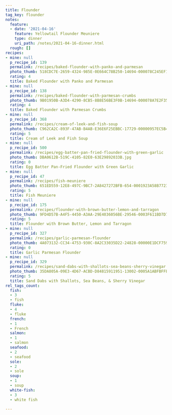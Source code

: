 ```yaml
---
title: Flounder
tag_key: flounder
notes:
  feature:
  - date: '2021-04-16'
    feature: Yellowtail Flounder Meuniere
    type: dinner
    uri_path: /notes/2021-04-16-dinner.html
  rough: []
recipes:
- mine: null
  p_recipe_id: 139
  permalink: /recipes/baked-flounder-with-panko-and-parmesan
  photo_thumb: 518CDC7E-2659-4324-985E-0E664C78B250-14694-000078C245EF1A9A.jpg
  rating: 4
  title: Baked Flounder with Panko and Parmesan
- mine: null
  p_recipe_id: 138
  permalink: /recipes/baked-flounder-with-parmesan-crumbs
  photo_thumb: 9B01950B-A3D4-4290-8CB5-8B8E56BE3F0B-14694-000078A7E2F359A5.jpg
  rating: 4
  title: Baked Flounder with Parmesan Crumbs
- mine: null
  p_recipe_id: 368
  permalink: /recipes/cream-of-leek-and-fish-soup
  photo_thumb: C962CA2C-893F-47AB-B4AB-E36E6F25EBBC-17729-00000957EC5B4493.jpg
  rating: 5
  title: Cream of Leek and Fish Soup
- mine: null
  p_recipe_id: 500
  permalink: /recipes/egg-batter-pan-fried-flounder-with-green-garlic
  photo_thumb: DBA0612B-519C-4105-82E0-63E29892033B.jpg
  rating: 0
  title: Egg Batter Pan-Fried Flounder with Green Garlic
- mine: null
  p_recipe_id: 47
  permalink: /recipes/fish-meuniere
  photo_thumb: 651ED559-12E8-497C-9BC7-2A8427272BFB-654-0001923A58B77236.jpg
  rating: 5
  title: Fish Meuniere
- mine: null
  p_recipe_id: 175
  permalink: /recipes/flounder-with-brown-butter-lemon-and-tarragon
  photo_thumb: 9FD4D57B-A4F5-4450-A3AA-29E4036056BE-29546-0003F611BD7D7E22.jpg
  rating: 5
  title: Flounder with Brown Butter, Lemon and Tarragon
- mine: null
  p_recipe_id: 327
  permalink: /recipes/garlic-parmesan-flounder
  photo_thumb: 4A073132-CC34-4753-930C-8A2C33035D22-24828-00000E1DCF7590F6.jpg
  rating: 0
  title: Garlic Parmesan Flounder
- mine: null
  p_recipe_id: 329
  permalink: /recipes/sand-dabs-with-shallots-sea-beans-sherry-vinegar
  photo_thumb: 35DA805A-09E3-4D67-ACBD-D84815911951-13002-0005A1ABFBFFEF7C.jpg
  rating: 5
  title: Sand Dabs with Shallots, Sea Beans, & Sherry Vinegar
rel_tags_count:
  fish:
  - 3
  - fish
  fluke:
  - 4
  - fluke
  french:
  - 1
  - French
  salmon:
  - 1
  - salmon
  seafood:
  - 2
  - seafood
  sole:
  - 2
  - sole
  soup:
  - 1
  - soup
  white-fish:
  - 3
  - white fish

---
```

